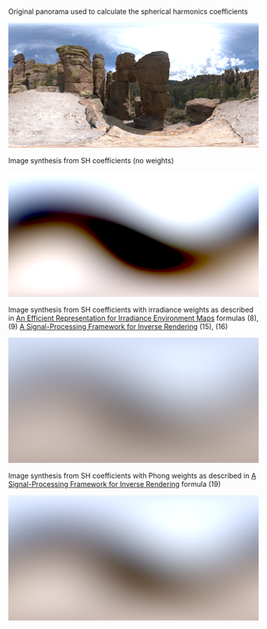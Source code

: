 Original panorama used to calculate the spherical harmonics coefficients

![original](/tests/sh_pano_test/img/_orig.png)

Image synthesis from SH coefficients (no weights)

![no weights](/tests/sh_pano_test/img/_synth.png)

Image synthesis from SH coefficients with irradiance weights
as described in 
[An Efficient Representation for Irradiance Environment Maps](https://cseweb.ucsd.edu/~ravir/papers/envmap/envmap.pdf) formulas (8), (9)
[A Signal-Processing Framework for Inverse Rendering](https://graphics.stanford.edu/papers/invrend/invrend.pdf) (15), (16)

![irradiance weights](/tests/sh_pano_test/img/_irr.png)

Image synthesis from SH coefficients with Phong weights
as described in
[A Signal-Processing Framework for Inverse Rendering](https://graphics.stanford.edu/papers/invrend/invrend.pdf) formula (19)

![Phong weights](/tests/sh_pano_test/img/_phong.png)
